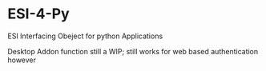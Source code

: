 # ESI-4-Py
ESI Interfacing Obeject for python Applications

Desktop Addon function still a WIP; still works for web based authentication however
